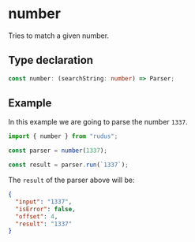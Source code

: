 # number

Tries to match a given number.

## Type declaration

```ts
const number: (searchString: number) => Parser;
```

## Example

In this example we are going to parse the number `1337`.

```ts
import { number } from "rudus";

const parser = number(1337);

const result = parser.run(`1337`);
```

The `result` of the parser above will be:

```json
{
  "input": "1337",
  "isError": false,
  "offset": 4,
  "result": "1337"
}
```
